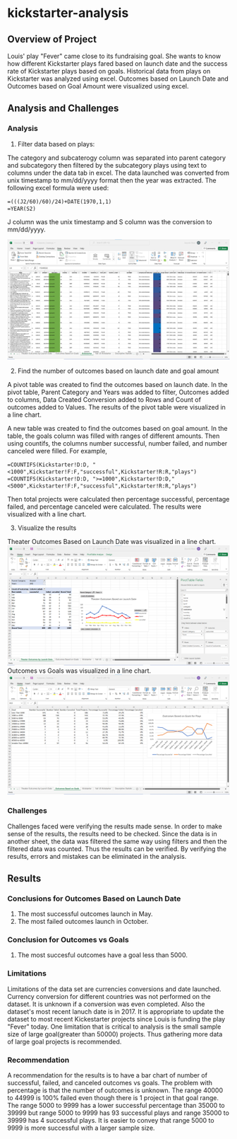 # kickstarter-analysis
## Overview of Project
Louis' play "Fever" came close to its fundraising goal. She wants to know how different Kickstarter plays fared based on launch date and the success rate of Kickstarter plays based on goals. Historical data from plays on Kickstarter was analyzed using excel. Outcomes based on Launch Date and Outcomes based on Goal Amount were visualized using excel.
## Analysis and Challenges
### Analysis
1. Filter data based on plays:

The category and subcaterogy column was separated into parent category and subcategory then filtered by the subcategory plays using text to columns under the data tab in excel. The data launched was converted from unix timestamp to mm/dd/yyyy format then the year was extracted. The following excel formula were used: 
```
=(((J2/60)/60)/24)+DATE(1970,1,1)
=YEAR(S2)
```
J column was the unix timestamp and S column was the conversion to mm/dd/yyyy.

![Kickstarter Data](https://github.com/eddieperez1/kickstarter-analysis/blob/main/screenshot_of_kickstarter_data.png)

2. Find the number of outcomes based on launch date and goal amount

A pivot table was created to find the outcomes based on launch date. In the pivot table, Parent Category and Years was added to filter, Outcomes added to columns, Data Created Conversion added to Rows and Count of outcomes added to Values. The results of the pivot table were visualized in a line chart.

A new table was created to find the outcomes based on goal amount. In the table, the goals column was filled with ranges of different amounts. Then using countifs, the columns number successful, number failed, and number canceled were filled. For example,
```
=COUNTIFS(Kickstarter!D:D, "<1000",Kickstarter!F:F,"successful",Kickstarter!R:R,"plays")
=COUNTIFS(Kickstarter!D:D, ">=1000",Kickstarter!D:D,"<5000",Kickstarter!F:F,"successful",Kickstarter!R:R,"plays")
```
Then total projects were calculated then percentage successful, percentage failed, and percentage canceled were calculated. The results were visualized with a line chart.

3. Visualize the results

Theater Outcomes Based on Launch Date was visualized in a line chart. 
![Theater Outcomes Based on Launch Date](https://github.com/eddieperez1/kickstarter-analysis/blob/main/screenshot%20of%20theater%20outcomes%20by%20launch%20date.png)
Outcomes vs Goals was visualized in a line chart.
![Outcomes vs Goals](https://github.com/eddieperez1/kickstarter-analysis/blob/main/screenshot%20of%20outcomes%20vs%20goals.png)
### Challenges
Challenges faced were verifying the results made sense. In order to make sense of the results, the results need to be checked. Since the data is in another sheet, the data was filtered the same way using filters and then the filtered data was counted. Thus the results can be verified. By verifying the results, errors and mistakes can be eliminated in the analysis.

## Results
### Conclusions for Outcomes Based on Launch Date
1. The most successful outcomes launch in May.
2. The most failed outcomes launch in October.

### Conclusion for Outcomes vs Goals
1. The most succesful outcomes have a goal less than 5000.

### Limitations
Limitations of the data set are currencies conversions and date launched. Currency conversion for different countries was not performed on the dataset. It is unknown if a conversion was even completed. Also the dataset's most recent lanuch date is in 2017. It is appropriate to update the dataset to most recent Kickestarter projects since Louis is funding the play "Fever" today. One limitation that is critical to analysis is the small sample size of large goal(greater than 50000) projects. Thus gathering more data of large goal projects is recommended.

### Recommendation
A recommendation for the results is to have a bar chart of number of successful, failed, and canceled outcomes vs goals. The problem with percentage is that the number of outcomes is unknown. The range 40000 to 44999 is 100% failed even though there is 1 project in that goal range. The range 5000 to 9999 has a lower successful percentage than 35000 to 39999 but range 5000 to 9999 has 93 successful plays and range 35000 to 39999 has 4 successful plays. It is easier to convey that range 5000 to 9999 is more successful with a larger sample size.
